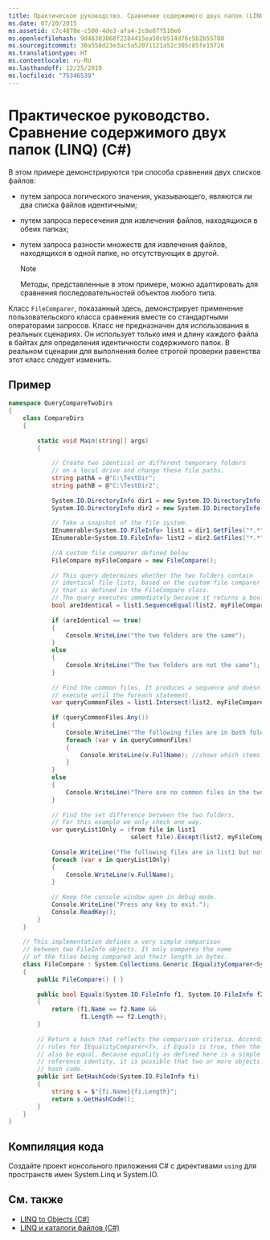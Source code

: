 ```yaml
---
title: Практическое руководство. Сравнение содержимого двух папок (LINQ) (C#)
ms.date: 07/20/2015
ms.assetid: c7c4870e-c500-4de3-afa4-2c8e07f510e6
ms.openlocfilehash: 9d46303068f2284415ea50c0514d76c5b2b55780
ms.sourcegitcommit: 30a558d23e3ac5a52071121a52c305c85fe15726
ms.translationtype: HT
ms.contentlocale: ru-RU
ms.lasthandoff: 12/25/2019
ms.locfileid: "75346539"
---
```

# <a name="how-to-compare-the-contents-of-two-folders-linq-c"></a>Практическое руководство. Сравнение содержимого двух папок (LINQ) (C#)
В этом примере демонстрируются три способа сравнения двух списков файлов:  
  
- путем запроса логического значения, указывающего, являются ли два списка файлов идентичными;  
  
- путем запроса пересечения для извлечения файлов, находящихся в обеих папках;  
  
- путем запроса разности множеств для извлечения файлов, находящихся в одной папке, но отсутствующих в другой.  
  
    > [!NOTE]
    > Методы, представленные в этом примере, можно адаптировать для сравнения последовательностей объектов любого типа.  
  
 Класс `FileComparer`, показанный здесь, демонстрирует применение пользовательского класса сравнения вместе со стандартными операторами запросов. Класс не предназначен для использования в реальных сценариях. Он использует только имя и длину каждого файла в байтах для определения идентичности содержимого папок. В реальном сценарии для выполнения более строгой проверки равенства этот класс следует изменить.  
  
## <a name="example"></a>Пример  
  
```csharp  
namespace QueryCompareTwoDirs  
{  
    class CompareDirs  
    {  
  
        static void Main(string[] args)  
        {  
  
            // Create two identical or different temporary folders   
            // on a local drive and change these file paths.  
            string pathA = @"C:\TestDir";  
            string pathB = @"C:\TestDir2";  
  
            System.IO.DirectoryInfo dir1 = new System.IO.DirectoryInfo(pathA);  
            System.IO.DirectoryInfo dir2 = new System.IO.DirectoryInfo(pathB);  
  
            // Take a snapshot of the file system.  
            IEnumerable<System.IO.FileInfo> list1 = dir1.GetFiles("*.*", System.IO.SearchOption.AllDirectories);  
            IEnumerable<System.IO.FileInfo> list2 = dir2.GetFiles("*.*", System.IO.SearchOption.AllDirectories);  
  
            //A custom file comparer defined below  
            FileCompare myFileCompare = new FileCompare();  
  
            // This query determines whether the two folders contain  
            // identical file lists, based on the custom file comparer  
            // that is defined in the FileCompare class.  
            // The query executes immediately because it returns a bool.  
            bool areIdentical = list1.SequenceEqual(list2, myFileCompare);  
  
            if (areIdentical == true)  
            {  
                Console.WriteLine("the two folders are the same");  
            }  
            else  
            {  
                Console.WriteLine("The two folders are not the same");  
            }  
  
            // Find the common files. It produces a sequence and doesn't   
            // execute until the foreach statement.  
            var queryCommonFiles = list1.Intersect(list2, myFileCompare);  
  
            if (queryCommonFiles.Any())  
            {  
                Console.WriteLine("The following files are in both folders:");  
                foreach (var v in queryCommonFiles)  
                {  
                    Console.WriteLine(v.FullName); //shows which items end up in result list  
                }  
            }  
            else  
            {  
                Console.WriteLine("There are no common files in the two folders.");  
            }  
  
            // Find the set difference between the two folders.  
            // For this example we only check one way.  
            var queryList1Only = (from file in list1  
                                  select file).Except(list2, myFileCompare);  
  
            Console.WriteLine("The following files are in list1 but not list2:");  
            foreach (var v in queryList1Only)  
            {  
                Console.WriteLine(v.FullName);  
            }  
  
            // Keep the console window open in debug mode.  
            Console.WriteLine("Press any key to exit.");  
            Console.ReadKey();  
        }  
    }  
  
    // This implementation defines a very simple comparison  
    // between two FileInfo objects. It only compares the name  
    // of the files being compared and their length in bytes.  
    class FileCompare : System.Collections.Generic.IEqualityComparer<System.IO.FileInfo>  
    {  
        public FileCompare() { }  
  
        public bool Equals(System.IO.FileInfo f1, System.IO.FileInfo f2)  
        {  
            return (f1.Name == f2.Name &&  
                    f1.Length == f2.Length);  
        }  
  
        // Return a hash that reflects the comparison criteria. According to the   
        // rules for IEqualityComparer<T>, if Equals is true, then the hash codes must  
        // also be equal. Because equality as defined here is a simple value equality, not  
        // reference identity, it is possible that two or more objects will produce the same  
        // hash code.  
        public int GetHashCode(System.IO.FileInfo fi)  
        {  
            string s = $"{fi.Name}{fi.Length}";
            return s.GetHashCode();  
        }  
    }  
}  
```  
  
## <a name="compiling-the-code"></a>Компиляция кода  
 Создайте проект консольного приложения C# с директивами `using` для пространств имен System.Linq и System.IO.  
  
## <a name="see-also"></a>См. также

- [LINQ to Objects (C#)](./linq-to-objects.md)
- [LINQ и каталоги файлов (C#)](./linq-and-file-directories.md)

